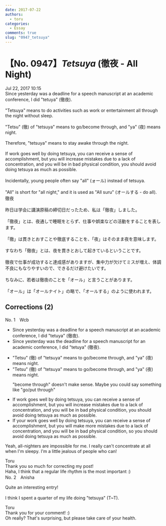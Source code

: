 ```yaml
---
date: 2017-07-22
authors:
  - toru
categories:
  - Essay
comments: true
slug: "0947_tetsuya"
---
```


# 【No. 0947】<strong><em>Tetsuya</em></strong> (徹夜 - All Night)
<div class="date">Jul 22, 2017 10:15</div>
<div id="post"><div id="body_show_ori">
Since yesterday was a deadline for a speech manuscript at an academic conference, I did "tetuya" (徹夜).<br/><br/>"Tetsuya" means to do activities such as work or entertainment all through the night without sleep.<br/><br/>"Tetsu" (徹) of "tetsuya" means to go/become through, and "ya" (夜) means night.<br/><br/>Therefore, "tetsuya" means to stay awake through the night.<br/><br/>If work goes well by doing tetsuya, you can receive a sense of accomplishment, but you will increase mistakes due to a lack of concentration, and you will be in bad physical condition, you should avoid doing tetsuya as much as possible.<br/><br/>Incidentally, young people often say "all" (ォール) instead of tetsuya.<br/><br/>"All" is short for "all night," and it is used as "All suru" (オールする - do all).
</div></div>

<!-- more -->

<div id="post_ja"><div id="body_show_mo">
徹夜<br/><br/>昨日は学会に講演原稿の締切日だったため、私は「徹夜」しました。<br/><br/>「徹夜」とは、夜通しで睡眠をとらず、仕事や娯楽などの活動をすることを表します。<br/><br/>「徹」は貫きとおすことや徹底することを、「夜」はそのまま夜を意味します。<br/><br/>すなわち「徹夜」とは、夜を貫きとおして起きているということです。<br/><br/>徹夜で仕事が成功すると達成感がありますが、集中力が欠けてミスが増え、体調不良にもなりやすいので、できるだけ避けたいです。<br/><br/>ちなみに、若者は徹夜のことを「オール」と言うことがあります。<br/><br/>「オール」は「オールナイト」の略で、「オールする」のように使われます。
</div></div>

## Corrections (2)
<div id="block"><div class="first_name"> No. 1　<span class="just_name">Wcb</span></div><div id="block2">
<ul class="correction_field">
<li class="incorrect">Since yesterday was a deadline for a speech manuscript at an academic conference, I did "tetuya" (徹夜).</li>
<li class="corrected correct">
Since yesterday was <span class="f_blue">the </span>deadline for a speech manuscript<span class="f_blue"> for </span>an academic conference, I did "tetuya" (徹夜).
</li>
</ul>
<ul class="correction_field">
<li class="incorrect">"Tetsu" (徹) of "tetsuya" means to go/become through, and "ya" (夜) means night.</li>
<li class="corrected correct">
"Tetsu" (徹) of "tetsuya" means to go<span class="f_red"><span class="sline">/become</span></span> through, and "ya" (夜) means night.
<p class="correction_comment">"become through" doesn't make sense. Maybe you could say something like "go/put through"</p>
</li>
</ul>
<ul class="correction_field">
<li class="incorrect">If work goes well by doing tetsuya, you can receive a sense of accomplishment, but you will increase mistakes due to a lack of concentration, and you will be in bad physical condition, you should avoid doing tetsuya as much as possible.</li>
<li class="corrected correct">
If <span class="f_blue">your </span>work goes well by doing tetsuya, you can receive a sense of accomplishment, but you will <span class="f_blue">make more </span>mistakes due to a lack of concentration, and you will be in bad physical condition, <span class="f_blue">so</span> you should avoid doing tetsuya as much as possible.
</li>
</ul>
<p class="comment_small">
 Yeah, all-nighters are impossible for me. I really can't concentrate at all when I'm sleepy. I'm a little jealous of people who can!
</p>

</div><div class="name"><span class="just_name">Toru</span><br>
Thank you so much for correcting my post!<br/>Haha, I think that a regular life rhythm is the most important :)
</div>
</div>
<div id="block"><div class="first_name"> No. 2　<span class="just_name">Anisha</span></div><div id="block2">
<p class="comment_small">
 Quite an interesting entry!
 <br/>
 <br/>
 I think I spent a quarter of my life doing "tetsuya" (T~T).
</p>

</div><div class="name"><span class="just_name">Toru</span><br>
Thank you for your comment! :)<br/>Oh really? That's surprising, but please take care of your health.
</div>
</div>
